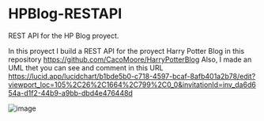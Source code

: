 # HPBlog-RESTAPI
REST API for the HP Blog proyect.

In this proyect I build a REST API for the proyect Harry Potter Blog in this repository https://github.com/CacoMoore/HarryPotterBlog
 Also, I made an UML thet you can see and comment in this URL https://lucid.app/lucidchart/b1bde5b0-c718-4597-bcaf-8afb401a2b78/edit?viewport_loc=105%2C26%2C1664%2C799%2C0_0&invitationId=inv_da6d654a-d1f2-44b9-a9bb-dbd4e476448d

![image](https://user-images.githubusercontent.com/118777448/235217624-b97192ed-71bb-485e-a8b5-9b22da6d0b3f.png)


